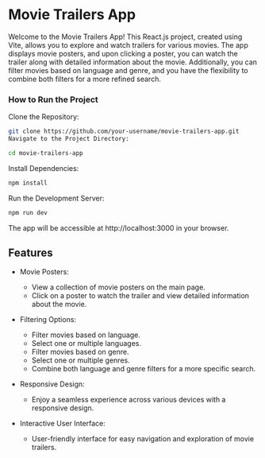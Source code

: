 
# Movie Trailers App
Welcome to the Movie Trailers App! This React.js project, created using Vite, allows you to explore and watch trailers for various movies. The app displays movie posters, and upon clicking a poster, you can watch the trailer along with detailed information about the movie. Additionally, you can filter movies based on language and genre, and you have the flexibility to combine both filters for a more refined search.

### How to Run the Project
Clone the Repository:
```bash Copy code
git clone https://github.com/your-username/movie-trailers-app.git
Navigate to the Project Directory:
```
```bash Copy code
cd movie-trailers-app
```
Install Dependencies:

```bash Copy code
npm install
```
Run the Development Server:

```bash Copy code
npm run dev
```
The app will be accessible at http://localhost:3000 in your browser.

## Features
- Movie Posters:

    - View a collection of movie posters on the main page.
    - Click on a poster to watch the trailer and view detailed information about the movie.
- Filtering Options:

    - Filter movies based on language.
    - Select one or multiple languages.
    - Filter movies based on genre.
    - Select one or multiple genres.
    - Combine both language and genre filters for a more specific search.

- Responsive Design:

    - Enjoy a seamless experience across various devices with a responsive design.

- Interactive User Interface:
    - User-friendly interface for easy navigation and exploration of movie trailers.
